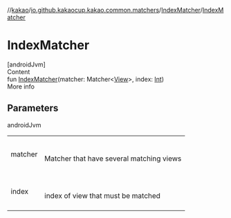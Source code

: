 //[kakao](../../../index.md)/[io.github.kakaocup.kakao.common.matchers](../index.md)/[IndexMatcher](index.md)/[IndexMatcher](-index-matcher.md)



# IndexMatcher  
[androidJvm]  
Content  
fun [IndexMatcher](-index-matcher.md)(matcher: Matcher<[View](https://developer.android.com/reference/kotlin/android/view/View.html)>, index: [Int](https://kotlinlang.org/api/latest/jvm/stdlib/kotlin/-int/index.html))  
More info  


## Parameters  
  
androidJvm  
  
| | |
|---|---|
| <a name="io.github.kakaocup.kakao.common.matchers/IndexMatcher/IndexMatcher/#org.hamcrest.Matcher[android.view.View]#kotlin.Int/PointingToDeclaration/"></a>matcher| <a name="io.github.kakaocup.kakao.common.matchers/IndexMatcher/IndexMatcher/#org.hamcrest.Matcher[android.view.View]#kotlin.Int/PointingToDeclaration/"></a><br><br>Matcher that have several matching views<br><br>|
| <a name="io.github.kakaocup.kakao.common.matchers/IndexMatcher/IndexMatcher/#org.hamcrest.Matcher[android.view.View]#kotlin.Int/PointingToDeclaration/"></a>index| <a name="io.github.kakaocup.kakao.common.matchers/IndexMatcher/IndexMatcher/#org.hamcrest.Matcher[android.view.View]#kotlin.Int/PointingToDeclaration/"></a><br><br>index of view that must be matched<br><br>|
  
  



